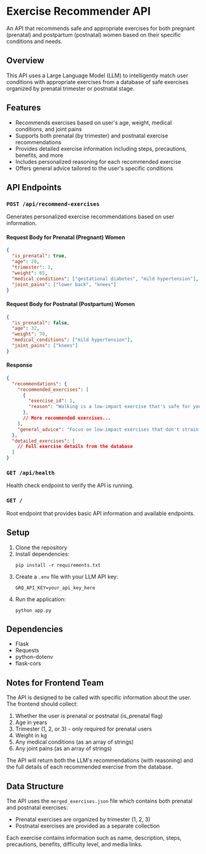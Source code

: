 # Exercise Recommender API

An API that recommends safe and appropriate exercises for both pregnant (prenatal) and postpartum (postnatal) women based on their specific conditions and needs.

## Overview

This API uses a Large Language Model (LLM) to intelligently match user conditions with appropriate exercises from a database of safe exercises organized by prenatal trimester or postnatal stage.

## Features

- Recommends exercises based on user's age, weight, medical conditions, and joint pains
- Supports both prenatal (by trimester) and postnatal exercise recommendations
- Provides detailed exercise information including steps, precautions, benefits, and more
- Includes personalized reasoning for each recommended exercise
- Offers general advice tailored to the user's specific conditions

## API Endpoints

### `POST /api/recommend-exercises`

Generates personalized exercise recommendations based on user information.

#### Request Body for Prenatal (Pregnant) Women

```json
{
  "is_prenatal": true,
  "age": 28,
  "trimester": 1,
  "weight": 65,
  "medical_conditions": ["gestational diabetes", "mild hypertension"],
  "joint_pains": ["lower back", "knees"]
}
```

#### Request Body for Postnatal (Postpartum) Women

```json
{
  "is_prenatal": false,
  "age": 32,
  "weight": 70,
  "medical_conditions": ["mild hypertension"],
  "joint_pains": ["knees"]
}
```

#### Response

```json
{
  "recommendations": {
    "recommended_exercises": [
      {
        "exercise_id": 1,
        "reason": "Walking is a low-impact exercise that's safe for your gestational diabetes and won't strain your knees or back when done properly."
      },
      // More recommended exercises...
    ],
    "general_advice": "Focus on low-impact exercises that don't strain your lower back and knees. Monitor your blood pressure during exercise and stay well-hydrated to manage your mild hypertension."
  },
  "detailed_exercises": [
    // Full exercise details from the database
  ]
}
```

### `GET /api/health`

Health check endpoint to verify the API is running.

### `GET /`

Root endpoint that provides basic API information and available endpoints.

## Setup

1. Clone the repository
2. Install dependencies:
   ```
   pip install -r requirements.txt
   ```
3. Create a `.env` file with your LLM API key:
   ```
   GRQ_API_KEY=your_api_key_here
   ```
4. Run the application:
   ```
   python app.py
   ```

## Dependencies

- Flask
- Requests
- python-dotenv
- flask-cors

## Notes for Frontend Team

The API is designed to be called with specific information about the user. The frontend should collect:

1. Whether the user is prenatal or postnatal (is_prenatal flag)
2. Age in years
3. Trimester (1, 2, or 3) - only required for prenatal users
4. Weight in kg
5. Any medical conditions (as an array of strings)
6. Any joint pains (as an array of strings)

The API will return both the LLM's recommendations (with reasoning) and the full details of each recommended exercise from the database.

## Data Structure

The API uses the `merged_exercises.json` file which contains both prenatal and postnatal exercises:

- Prenatal exercises are organized by trimester (1, 2, 3)
- Postnatal exercises are provided as a separate collection

Each exercise contains information such as name, description, steps, precautions, benefits, difficulty level, and media links.
